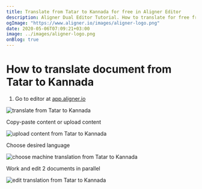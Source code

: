 ```yaml
---
title: Translate from Tatar to Kannada for free in Aligner Editor
description: Aligner Dual Editor Tutorial. How to translate for free from Tatar to Kannada. Aligner is multilingual document management platform. 
ogImage: "https://www.aligner.io/images/aligner-logo.png"
date: 2020-05-06T07:09:21+03:00
image: ../images/aligner-logo.png
onBlog: true
---
```


# How to translate document from Tatar to Kannada

1. Go to editor at [app.aligner.io](https://app.aligner.io "Aligner App web page")

![translate from Tatar to Kannada](../aligner-blank-editor.png "translate from Tatar to Kannada")

Copy-paste content or upload content

![upload content from Tatar to Kannada](../aligner-uploaded-document.png "upload content from Tatar to Kannada")

Choose desired language

![choose machine translation from Tatar to Kannada](../aligner-language-dropdown.png "choose machine translation from Tatar to Kannada")

Work and edit 2 documents in parallel

![edit translation from Tatar to Kannada](../aligner-double-sitded-editor.png "edit translation from Tatar to Kannada")

